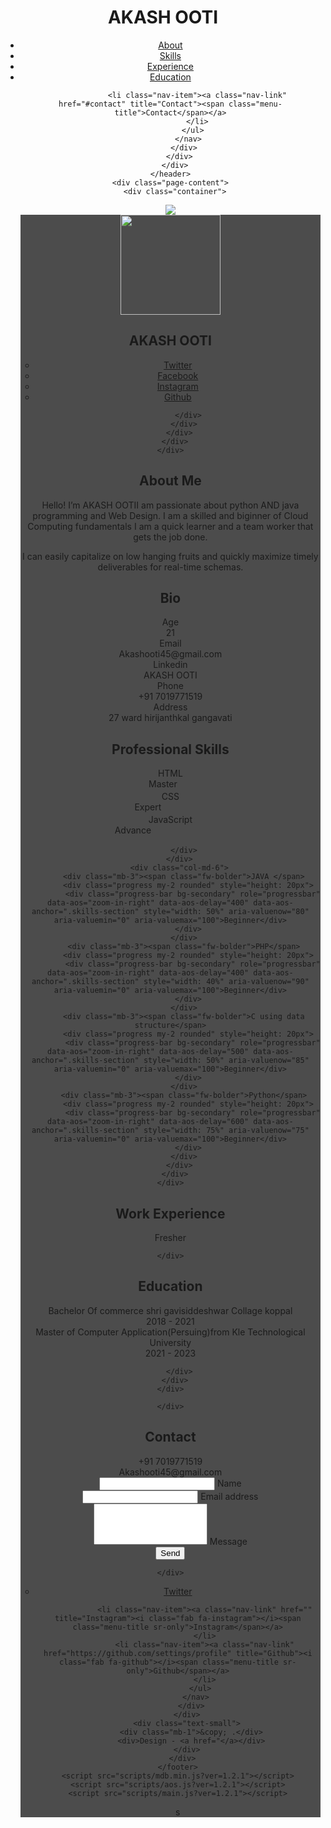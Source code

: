 <!DOCTYPE html>
<html lang="en-US">
  <head>
    <meta charset="UTF-8">
    <meta http-equiv="X-UA-Compatible" content="IE=edge">
    <meta name="viewport" content="width=device-width, initial-scale=1">
    <title>My Resume</title>
    <link rel="preconnect" href="https://fonts.gstatic.com" crossorigin="crossorigin"/>
    <link rel="preload" as="style" href="https://fonts.googleapis.com/css2?family=Poppins:wght@600&amp;family=Roboto:wght@300;400;500;700&amp;display=swap"/>
    <link rel="stylesheet" href="https://fonts.googleapis.com/css2?family=Poppins:wght@600&amp;family=Roboto:wght@300;400;500;700&amp;display=swap" media="print" onload="this.media='all'"/>
    <noscript>
      <link rel="stylesheet" href="https://fonts.googleapis.com/css2?family=Poppins:wght@600&amp;family=Roboto:wght@300;400;500;700&amp;display=swap"/>
    </noscript>
    <link href="css/font-awesome/css/all.min.css?ver=1.2.1" rel="stylesheet">
    <link href="css/mdb.min.css?ver=1.2.1" rel="stylesheet">
    <link href="css/aos.css?ver=1.2.1" rel="stylesheet">
    <link href="css/main.css?ver=1.2.1" rel="stylesheet">
    <noscript>
      <style type="text/css">
        [data-aos] {
            opacity: 1 !important;
            transform: translate(0) scale(1) !important;
        }
      </style>
    </noscript>
  </head>
  <body class="bg-light" id="top">
    <header class="d-print-none">
      <div class="container text-center text-lg-left">
        <div class="pt-4 clearfix">
          <h1 class="site-title mb-0">AKASH OOTI</h1>
          <div class="site-nav"> 
            <nav role="navigation">
              <ul class="nav justify-content-center">
                <li class="nav-item"><a class="nav-link" href="#about" title="About"><span class="menu-title">About</span></a>
                </li>
                <li class="nav-item"><a class="nav-link" href="#skills" title="Skills"><span class="menu-title">Skills</span></a>
                </li>
                <li class="nav-item"><a class="nav-link" href="#experience" title="Experience"><span class="menu-title">Experience</span></a>
                </li>
                <li class="nav-item"><a class="nav-link" href="#education" title="Education"><span class="menu-title">Education</span></a>
                </li>
                
                <li class="nav-item"><a class="nav-link" href="#contact" title="Contact"><span class="menu-title">Contact</span></a>
                </li>
              </ul>
            </nav>
          </div>
        </div>
      </div>
    </header>
    <div class="page-content">
      <div class="container">
<div class="resume-container">
  <div class="shadow-1-strong bg-white my-5" id="intro">
    <div class="bg-info text-white">
      <div class="cover bg-image"><img src="C:\Users\Rajesab\Desktop\New folder\material-resume_free_1-2-1\images\A56.jpg"/>
        <div class="mask" style="background-color: rgba(0, 0, 0, 0.7);backdrop-filter: blur(2px);">
          <div class="text-center p-5">
            <div class="avatar p-1"><img class="img-thumbnail shadow-2-strong" src="C:\Users\Rajesab\Desktop\New folder\material-resume_free_1-2-1\images\A56.jpg" width="160" height="160"/></div>
            <div class="header-bio mt-3">
              <div data-aos="zoom-in" data-aos-delay="0">
                <h2 class="h1">AKASH OOTI</h2>
                <p></p>
              </div>
              <div class="header-social mb-3 d-print-none" data-aos="zoom-in" data-aos-delay="200">
                <nav role="navigation">
                  <ul class="nav justify-content-center">
                    <li class="nav-item"><a class="nav-link" href="" title="Twitter"><i class="fab fa-twitter"></i><span class="menu-title sr-only">Twitter</span></a>
                    </li>
                    <li class="nav-item"><a class="nav-link" href="" title="Facebook"><i class="fab fa-facebook"></i><span class="menu-title sr-only">Facebook</span></a>
                    </li>
                    <li class="nav-item"><a class="nav-link" href="" title="Instagram"><i class="fab fa-instagram"></i><span class="menu-title sr-only">Instagram</span></a>
                    </li>
                    <li class="nav-item"><a class="nav-link" href="https://github.com/Akashooti" title="Github"><i class="fab fa-github"></i><span class="menu-title sr-only">Github</span></a>
                    </li>
                  </ul>
                </nav>
              </div>
              
            </div>
          </div>
        </div>
      </div>
    </div>
  </div>
  <div class="shadow-1-strong bg-white my-5 p-5" id="about">
    <div class="about-section">
      <div class="row">
        <div class="col-md-6">
          <h2 class="h2 fw-light mb-4">About Me</h2>
          <p>Hello! I’m AKASH OOTII am passionate about  python AND java  programming and Web Design. I am a skilled and biginner of Cloud Computing fundamentals  I am a quick learner and a team worker that gets the job done.</p>
          <p>I can easily capitalize on low hanging fruits and quickly maximize timely deliverables for real-time schemas.</p>
        </div>
        <div class="col-md-5 offset-lg-1">
          <div class="row mt-2">
            <h2 class="h2 fw-light mb-4">Bio</h2>
            <div class="col-sm-5">
              <div class="pb-2 fw-bolder"><i class="far fa-calendar-alt pe-2 text-muted" style="width:24px;opacity:0.85;"></i> Age</div>
            </div>
            <div class="col-sm-7">
              <div class="pb-2">21</div>
            </div>
            <div class="col-sm-5">
              <div class="pb-2 fw-bolder"><i class="far fa-envelope pe-2 text-muted" style="width:24px;opacity:0.85;"></i> Email</div>
            </div>
            <div class="col-sm-7">
              <div class="pb-2">Akashooti45@gmail.com</div>
            </div>
            <div class="col-sm-5">
              <div class="pb-2 fw-bolder"><i class="fab fa-skype pe-2 text-muted" style="width:24px;opacity:0.85;"></i>Linkedin</div>
            </div>
            <div class="col-sm-7">
              <div class="pb-2">AKASH OOTI</div>
            </div>
            <div class="col-sm-5">
              <div class="pb-2 fw-bolder"><i class="fas fa-phone pe-2 text-muted" style="width:24px;opacity:0.85;"></i> Phone</div>
            </div>
            <div class="col-sm-7">
              <div class="pb-2">+91 7019771519</div>
            </div>
            <div class="col-sm-5">
              <div class="pb-2 fw-bolder"><i class="fas fa-map-marker-alt pe-2 text-muted" style="width:24px;opacity:0.85;"></i> Address</div>
            </div>
            <div class="col-sm-7">
              <div class="pb-2">27 ward hirijanthkal gangavati</div>
            </div>
          </div>
        </div>
      </div>
    </div>
  </div>
  <div class="shadow-1-strong bg-white my-5 p-5" id="skills">
    <div class="skills-section">
      <h2 class="h2 fw-light mb-4">Professional Skills</h2>
      <div class="row">
        <div class="col-md-6">
          <div class="mb-3"><span class="fw-bolder">HTML</span>
            <div class="progress my-2 rounded" style="height: 20px">
              <div class="progress-bar bg-info" role="progressbar" data-aos="zoom-in-right" data-aos-delay="100" data-aos-anchor=".skills-section" style="width: 95%;" aria-valuenow="95" aria-valuemin="0" aria-valuemax="100">Master</div>
            </div>
          </div>
          <div class="mb-3"><span class="fw-bolder">CSS</span>
            <div class="progress my-2 rounded" style="height: 20px">
              <div class="progress-bar bg-info" role="progressbar" data-aos="zoom-in-right" data-aos-delay="200" data-aos-anchor=".skills-section" style="width: 85%" aria-valuenow="85" aria-valuemin="0" aria-valuemax="100">Expert</div>
            </div>
          </div>
          <div class="mb-3"><span class="fw-bolder">JavaScript</span>
            <div class="progress my-2 rounded" style="height: 20px">
              <div class="progress-bar bg-info" role="progressbar" data-aos="zoom-in-right" data-aos-delay="300" data-aos-anchor=".skills-section" style="width: 75%" aria-valuenow="75" aria-valuemin="0" aria-valuemax="100">Advance</div>
            </div>
          </div>
          
          </div>
        </div>
        <div class="col-md-6">
          <div class="mb-3"><span class="fw-bolder">JAVA </span>
            <div class="progress my-2 rounded" style="height: 20px">
              <div class="progress-bar bg-secondary" role="progressbar" data-aos="zoom-in-right" data-aos-delay="400" data-aos-anchor=".skills-section" style="width: 50%" aria-valuenow="80" aria-valuemin="0" aria-valuemax="100">Beginner</div>
            </div>
          </div>
          <div class="mb-3"><span class="fw-bolder">PHP</span>
            <div class="progress my-2 rounded" style="height: 20px">
              <div class="progress-bar bg-secondary" role="progressbar" data-aos="zoom-in-right" data-aos-delay="400" data-aos-anchor=".skills-section" style="width: 40%" aria-valuenow="90" aria-valuemin="0" aria-valuemax="100">Beginner</div>
            </div>
          </div>
          <div class="mb-3"><span class="fw-bolder">C using data structure</span>
            <div class="progress my-2 rounded" style="height: 20px">
              <div class="progress-bar bg-secondary" role="progressbar" data-aos="zoom-in-right" data-aos-delay="500" data-aos-anchor=".skills-section" style="width: 50%" aria-valuenow="85" aria-valuemin="0" aria-valuemax="100">Beginner</div>
            </div>
          </div>
          <div class="mb-3"><span class="fw-bolder">Python</span>
            <div class="progress my-2 rounded" style="height: 20px">
              <div class="progress-bar bg-secondary" role="progressbar" data-aos="zoom-in-right" data-aos-delay="600" data-aos-anchor=".skills-section" style="width: 75%" aria-valuenow="75" aria-valuemin="0" aria-valuemax="100">Beginner</div>
            </div>
          </div>
        </div>
      </div>
    </div>
  </div>
  <div class="shadow-1-strong bg-white my-5 p-5" id="experience">
    <div class="work-experience-section">
      <h2 class="h2 fw-light mb-4">Work Experience</h2>
      <div class="timeline">
        <div class="timeline-card timeline-card-info" data-aos="fade-in" data-aos-delay="0">
          <div class="timeline-head px-4 pt-3">
            <div class="h5">Fresher <span class="text-muted h6"></span></div>
          </div>
          
    </div>
  </div>
  <div class="shadow-1-strong bg-white my-5 p-5" id="education">
    <div class="education-section">
      <h2 class="h2 fw-light mb-4">Education</h2>
      <div class="timeline">
        <div class="timeline-card timeline-card-success" data-aos="fade-in" data-aos-delay="0">
          <div class="timeline-head px-4 pt-3">
            <div class="h5">Bachelor Of commerce <span class="text-muted h6">shri gavisiddeshwar Collage koppal</span>          </div>
          </div>
          <div class="timeline-body px-4 pb-4">
            <div class="text-muted text-small mb-3">2018 - 2021</div>
            <div></div>
          </div>
        </div>
        <div class="timeline-card timeline-card-success" data-aos="fade-in" data-aos-delay="200">
          <div class="timeline-head px-4 pt-3">
            <div class="h5">Master of Computer Application(Persuing)<span class="text-muted h6">from Kle Technological University</span>          </div>
          </div>
          <div class="timeline-body px-4 pb-4">
            <div class="text-muted text-small mb-3">2021 - 2023</div>
            
        
        </div>
      </div>
    </div>
  </div>
  
  
    </div>
  </div>
  <div class="shadow-1-strong bg-white my-5 p-5" id="contact">
    <div class="contant-section">
      <h2 class="h2 fw-light text mb-4">Contact</h2>
      <div class="row mb-4">
        <div class="col-md-5" data-aos="fade-left" data-aos-delay="200">
          <div class="mt-1">
            <div class="h6"><i class="fas fa-phone pe-2 text-muted" style="width:24px;opacity:0.85;"></i> +91 7019771519</div>
            <div class="h6"><i class="far fa-envelope pe-2 text-muted" style="width:24px;opacity:0.85;"></i> Akashooti45@gmail.com</div>
          </div>
          <div class="mt-5 d-print-none"><form action="https://formspree.io/your@email.com"
    method="POST">
  <div class="form-outline mb-4">
    <input type="text" id="name" class="form-control" required/>
    <label class="form-label" for="name">Name</label>
  </div>
  <div class="form-outline mb-4">
    <input type="email" id="email" class="form-control" required/>
    <label class="form-label" for="email">Email address</label>
  </div>
  <div class="form-outline mb-4">
    <textarea class="form-control" style="resize: none;" id="message" rows="4" required></textarea>
    <label class="form-label" for="message">Message</label>
  </div>
  <button class="btn btn-info btn-block mb-4" type="submit">Send</button>
</form>
          </div>
      
    </div>
  </div>
</div></div>
    </div>
    <footer class="pt-4 pb-4 text-muted text-center d-print-none">
      <div class="container">
        <div class="my-3">
          <div class="h4"></div>
          <div class="footer-nav">
            <nav role="navigation">
              <ul class="nav justify-content-center">
                <li class="nav-item"><a class="nav-link" href="" title="Twitter"><i class="fab fa-twitter"></i><span class="menu-title sr-only">Twitter</span></a>
                </li>
                
                <li class="nav-item"><a class="nav-link" href="" title="Instagram"><i class="fab fa-instagram"></i><span class="menu-title sr-only">Instagram</span></a>
                </li>
                <li class="nav-item"><a class="nav-link" href="https://github.com/settings/profile" title="Github"><i class="fab fa-github"></i><span class="menu-title sr-only">Github</span></a>
                </li>
              </ul>
            </nav>
          </div>
        </div>
        <div class="text-small">
          <div class="mb-1">&copy; .</div>
          <div>Design - <a href="</a></div>
        </div>
      </div>
    </footer>
    <script src="scripts/mdb.min.js?ver=1.2.1"></script>
    <script src="scripts/aos.js?ver=1.2.1"></script>
    <script src="scripts/main.js?ver=1.2.1"></script>
  </body>
</html>s
